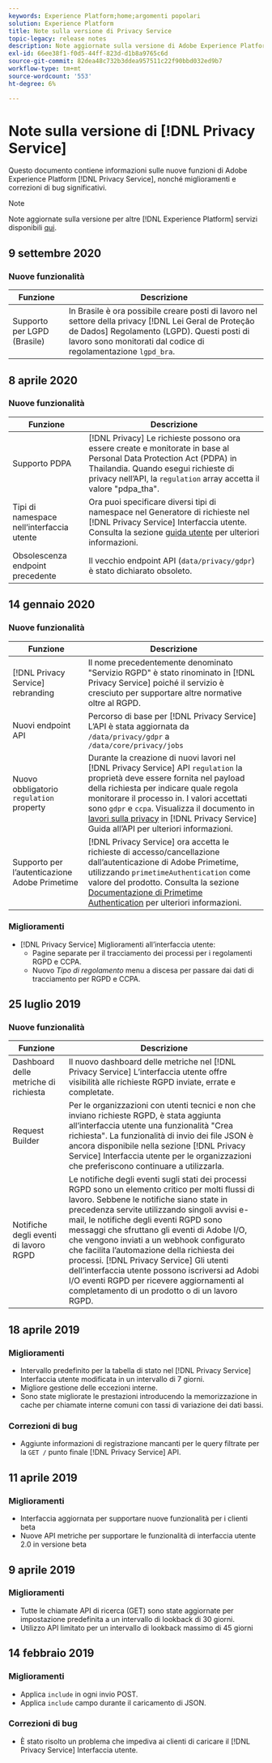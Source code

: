 ```yaml
---
keywords: Experience Platform;home;argomenti popolari
solution: Experience Platform
title: Note sulla versione di Privacy Service
topic-legacy: release notes
description: Note aggiornate sulla versione di Adobe Experience Platform Privacy Service.
exl-id: 66ee38f1-f0d5-44ff-823d-d1b8a9765c6d
source-git-commit: 82dea48c732b3ddea957511c22f90bbd032ed9b7
workflow-type: tm+mt
source-wordcount: '553'
ht-degree: 6%

---
```


# Note sulla versione di [!DNL Privacy Service]

Questo documento contiene informazioni sulle nuove funzioni di Adobe Experience Platform [!DNL Privacy Service], nonché miglioramenti e correzioni di bug significativi.

>[!NOTE]
>
>Note aggiornate sulla versione per altre [!DNL Experience Platform] servizi disponibili [qui](../release-notes/latest/latest.md).

## 9 settembre 2020

### Nuove funzionalità

| Funzione | Descrizione |
| --- | --- |
| Supporto per LGPD (Brasile) | In Brasile è ora possibile creare posti di lavoro nel settore della privacy [!DNL Lei Geral de Proteção de Dados] Regolamento (LGPD). Questi posti di lavoro sono monitorati dal codice di regolamentazione `lgpd_bra`. |

## 8 aprile 2020

### Nuove funzionalità

| Funzione | Descrizione |
| --- | --- |
| Supporto PDPA | [!DNL Privacy] Le richieste possono ora essere create e monitorate in base al Personal Data Protection Act (PDPA) in Thailandia. Quando esegui richieste di privacy nell’API, la `regulation` array accetta il valore &quot;pdpa_tha&quot;. |
| Tipi di namespace nell’interfaccia utente | Ora puoi specificare diversi tipi di namespace nel Generatore di richieste nel [!DNL Privacy Service] Interfaccia utente. Consulta la sezione [guida utente](ui/user-guide.md) per ulteriori informazioni. |
| Obsolescenza endpoint precedente | Il vecchio endpoint API (`data/privacy/gdpr`) è stato dichiarato obsoleto. |

## 14 gennaio 2020

### Nuove funzionalità

| Funzione | Descrizione |
| --- | --- |
| [!DNL Privacy Service] rebranding | Il nome precedentemente denominato &quot;Servizio RGPD&quot; è stato rinominato in [!DNL Privacy Service] poiché il servizio è cresciuto per supportare altre normative oltre al RGPD. |
| Nuovi endpoint API | Percorso di base per [!DNL Privacy Service] L’API è stata aggiornata da `/data/privacy/gdpr` a `/data/core/privacy/jobs` |
| Nuovo obbligatorio `regulation` property | Durante la creazione di nuovi lavori nel [!DNL Privacy Service] API `regulation` la proprietà deve essere fornita nel payload della richiesta per indicare quale regola monitorare il processo in. I valori accettati sono `gdpr` e `ccpa`. Visualizza il documento in [lavori sulla privacy](api/privacy-jobs.md) in [!DNL Privacy Service] Guida all’API per ulteriori informazioni. |
| Supporto per l’autenticazione Adobe Primetime | [!DNL Privacy Service] ora accetta le richieste di accesso/cancellazione dall’autenticazione di Adobe Primetime, utilizzando `primetimeAuthentication` come valore del prodotto. Consulta la sezione [Documentazione di Primetime Authentication](http://tve.helpdocsonline.com/how-to-make-a-privacy-request) per ulteriori informazioni. |

### Miglioramenti

* [!DNL Privacy Service] Miglioramenti all’interfaccia utente:
   * Pagine separate per il tracciamento dei processi per i regolamenti RGPD e CCPA.
   * Nuovo *Tipo di regolamento* menu a discesa per passare dai dati di tracciamento per RGPD e CCPA.

## 25 luglio 2019

### Nuove funzionalità

| Funzione | Descrizione |
| --- | --- |
| Dashboard delle metriche di richiesta | Il nuovo dashboard delle metriche nel [!DNL Privacy Service] L’interfaccia utente offre visibilità alle richieste RGPD inviate, errate e completate. |
| Request Builder | Per le organizzazioni con utenti tecnici e non che inviano richieste RGPD, è stata aggiunta all’interfaccia utente una funzionalità &quot;Crea richiesta&quot;. La funzionalità di invio dei file JSON è ancora disponibile nella sezione [!DNL Privacy Service] Interfaccia utente per le organizzazioni che preferiscono continuare a utilizzarla. |
| Notifiche degli eventi di lavoro RGPD | Le notifiche degli eventi sugli stati dei processi RGPD sono un elemento critico per molti flussi di lavoro. Sebbene le notifiche siano state in precedenza servite utilizzando singoli avvisi e-mail, le notifiche degli eventi RGPD sono messaggi che sfruttano gli eventi di Adobe I/O, che vengono inviati a un webhook configurato che facilita l’automazione della richiesta dei processi. [!DNL Privacy Service] Gli utenti dell’interfaccia utente possono iscriversi ad Adobi I/O eventi RGPD per ricevere aggiornamenti al completamento di un prodotto o di un lavoro RGPD. |

## 18 aprile 2019

### Miglioramenti

* Intervallo predefinito per la tabella di stato nel [!DNL Privacy Service] Interfaccia utente modificata in un intervallo di 7 giorni.
* Migliore gestione delle eccezioni interne.
* Sono state migliorate le prestazioni introducendo la memorizzazione in cache per chiamate interne comuni con tassi di variazione dei dati bassi.

### Correzioni di bug

* Aggiunte informazioni di registrazione mancanti per le query filtrate per la `GET /` punto finale [!DNL Privacy Service] API.

## 11 aprile 2019

### Miglioramenti

* Interfaccia aggiornata per supportare nuove funzionalità per i clienti beta
* Nuove API metriche per supportare le funzionalità di interfaccia utente 2.0 in versione beta

## 9 aprile 2019

### Miglioramenti

* Tutte le chiamate API di ricerca (GET) sono state aggiornate per impostazione predefinita a un intervallo di lookback di 30 giorni.
* Utilizzo API limitato per un intervallo di lookback massimo di 45 giorni

## 14 febbraio 2019

### Miglioramenti

* Applica `include` in ogni invio POST.
* Applica `include` campo durante il caricamento di JSON.

### Correzioni di bug

* È stato risolto un problema che impediva ai clienti di caricare il [!DNL Privacy Service] Interfaccia utente.
